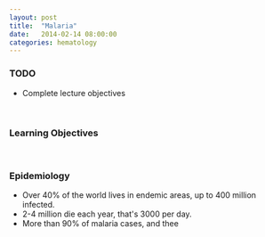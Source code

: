 ```yaml
---
layout: post
title:  "Malaria"
date:   2014-02-14 08:00:00
categories: hematology
---
```


### TODO
- Complete lecture objectives

<span><br></span>

### Learning Objectives

<span><br></span>

### Epidemiology
- Over 40% of the world lives in endemic areas, up to 400 million infected.
- 2-4 million die each year, that's 3000 per day.
- More than 90% of malaria cases, and thee
